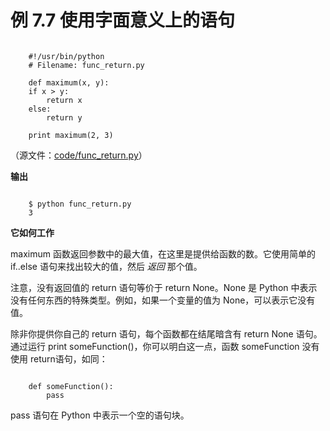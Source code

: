# 例 7.7 使用字面意义上的语句

```

    #!/usr/bin/python
    # Filename: func_return.py
    
    def maximum(x, y):
    if x > y:
        return x
    else:
        return y
    
    print maximum(2, 3)

```

（源文件：[code/func_return.py](http://woodpecker.org.cn/abyteofpython_cn/chinese/code/func_return.py)）

**输出**

```

    $ python func_return.py
    3

```

**它如何工作**

maximum 函数返回参数中的最大值，在这里是提供给函数的数。它使用简单的 if..else 语句来找出较大的值，然后 *返回* 那个值。

注意，没有返回值的 return 语句等价于 return None。None 是 Python 中表示没有任何东西的特殊类型。例如，如果一个变量的值为 None，可以表示它没有值。

除非你提供你自己的 return 语句，每个函数都在结尾暗含有 return None 语句。通过运行 print someFunction()，你可以明白这一点，函数 someFunction 没有使用 return语句，如同：

```

    def someFunction():
        pass

```

pass 语句在 Python 中表示一个空的语句块。
